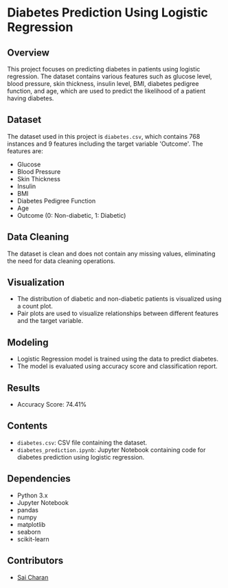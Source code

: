 # Diabetes Prediction Using Logistic Regression

## Overview
This project focuses on predicting diabetes in patients using logistic regression. The dataset contains various features such as glucose level, blood pressure, skin thickness, insulin level, BMI, diabetes pedigree function, and age, which are used to predict the likelihood of a patient having diabetes.

## Dataset
The dataset used in this project is `diabetes.csv`, which contains 768 instances and 9 features including the target variable 'Outcome'. The features are:
- Glucose
- Blood Pressure
- Skin Thickness
- Insulin
- BMI
- Diabetes Pedigree Function
- Age
- Outcome (0: Non-diabetic, 1: Diabetic)

## Data Cleaning
The dataset is clean and does not contain any missing values, eliminating the need for data cleaning operations.

## Visualization
- The distribution of diabetic and non-diabetic patients is visualized using a count plot.
- Pair plots are used to visualize relationships between different features and the target variable.

## Modeling
- Logistic Regression model is trained using the data to predict diabetes.
- The model is evaluated using accuracy score and classification report.

## Results
- Accuracy Score: 74.41%

## Contents
- `diabetes.csv`: CSV file containing the dataset.
- `diabetes_prediction.ipynb`: Jupyter Notebook containing code for diabetes prediction using logistic regression.

## Dependencies
- Python 3.x
- Jupyter Notebook
- pandas
- numpy
- matplotlib
- seaborn
- scikit-learn

## Contributors
- [Sai Charan](https://github.com/your_username)
